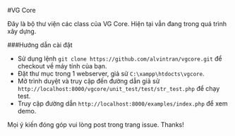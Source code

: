 #VG Core

Đây là bộ thư viện các class của VG Core. Hiện tại vẫn đang trong quá trình xây dựng.

###Hướng dẫn cài đặt

- Sử dụng lệnh `git clone https://github.com/alvintran/vgcore.git` để checkout về máy tính của bạn.
- Đặt thư mục trong 1 webserver, giả sử `C:\xampp\htdocts\vgcore`.
- Mở trình duyệt và truy cập đến đường dẫn giả sử `http://localhost:8000/vgcore/unit_test/test/str_test.php` để chạy test.
- Truy cập đường dẫn `http://localhost:8000/examples/index.php` để xem demo.

Mọi ý kiến đóng góp vui lòng post trong trang issue. Thanks!